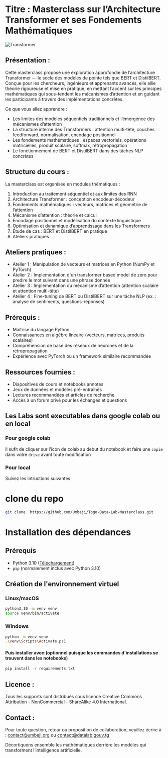 # Titre : Masterclass sur l’Architecture Transformer et ses Fondements Mathématiques
![Transformer](https://miro.medium.com/v2/resize:fit:1400/1*uk-iU8FJuH1S_wXeiFZWOw.png)
## Présentation :
Cette masterclass propose une exploration approfondie de l’architecture Transformer — le socle des modèles de pointe tels que BERT et DistilBERT. Conçue pour les chercheurs, ingénieurs et apprenants avancés, elle allie théorie rigoureuse et mise en pratique, en mettant l’accent sur les principes mathématiques qui sous-tendent les mécanismes d’attention et en guidant les participants à travers des implémentations concrètes.

Ce que vous allez apprendre :
- Les limites des modèles séquentiels traditionnels et l’émergence des mécanismes d’attention
- La structure interne des Transformers : attention multi-tête, couches feedforward, normalisation, encodage positionnel
- Les fondements mathématiques : espaces vectoriels, opérations matricielles, produit scalaire, softmax, rétropropagation
- Le fonctionnement de BERT et DistilBERT dans des tâches NLP concrètes

## Structure du cours :
La masterclass est organisée en modules thématiques :

1. Introduction au traitement séquentiel et aux limites des RNN
2. Architecture Transformer : conception encodeur-décodeur
3. Fondements mathématiques : vecteurs, matrices et géométrie de l’attention
4. Mécanisme d’attention : théorie et calcul
5. Encodage positionnel et modélisation du contexte linguistique
6. Optimisation et dynamique d’apprentissage dans les Transformers
7. Étude de cas : BERT et DistilBERT en pratique
8. Ateliers pratiques

## Ateliers pratiques :
- Atelier 1 : Manipulation de vecteurs et matrices en Python (NumPy et PyTorch)
- Atelier 2 : Implementation d'un transformer based model de zero pour predire le mot suivant dans une phrase donnèe
- Atelier 3 : Implémentation du mécanisme d’attention (attention scalaire et attention multi-tête)
- Atelier 4 : Fine-tuning de BERT ou DistilBERT sur une tâche NLP (ex. : analyse de sentiments, questions-réponses)


## Prérequis :
- Maîtrise du langage Python
- Connaissances en algèbre linéaire (vecteurs, matrices, produits scalaires)
- Compréhension de base des réseaux de neurones et de la rétropropagation
- Expérience avec PyTorch ou un framework similaire recommandée

## Ressources fournies :
- Diapositives de cours et notebooks annotés
- Jeux de données et modèles pré-entraînés
- Lectures recommandées et articles de recherche
- Accès à un forum privé pour les échanges et questions


## Les Labs sont executables dans google colab ou en local
### Pour google colab

Il sufit de cliquer sur l'icon de colab au debut du notebook et faire une `copie` dans votre `drive` avant toute modification

### Pour local

Suivez les intructions suivantes:
# clone du repo
```bash
git clone  https://github.com/Umbaji/Togo-Data-Lab-Masterclass.git
```
# Installation des dépendances

## Prérequis
- Python 3.10 ([Téléchargement](https://www.python.org/downloads/))
- `pip` (normalement inclus avec Python 3.10)

## Création de l'environnement virtuel

### Linux/macOS
```bash
python3.10 -m venv venv
source venv/bin/activate
```

### Windows
```bash
python -m venv venv
.\venv\Scripts\Activate.ps1
```

#### Puis installer avec:(optionnel puisque les commandes d'installations se trouvent dans les notebooks)
```bash
pip install -r requirements.txt
```
## Licence :
Tous les supports sont distribués sous licence Creative Commons Attribution - NonCommercial - ShareAlike 4.0 International.

## Contact :
Pour toute question, retour ou proposition de collaboration, veuillez écrire à : contact@umbaji.org ou  contact@datalab.gouv.tg

Décortiquons ensemble les mathématiques derrière les modèles qui transforment l’intelligence artificielle.
